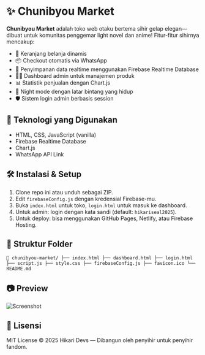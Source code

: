 # ✨ Chunibyou Market

**Chunibyou Market** adalah toko web otaku bertema sihir gelap elegan—dibuat untuk komunitas penggemar light novel dan anime! Fitur-fitur sihirnya mencakup:

- 🔮 Keranjang belanja dinamis
- 📦 Checkout otomatis via WhatsApp
- 💾 Penyimpanan data realtime menggunakan Firebase Realtime Database
- 🧙‍♀️ Dashboard admin untuk manajemen produk
- 📊 Statistik penjualan dengan Chart.js
- 🌌 Night mode dengan latar bintang yang hidup
- 🛡️ Sistem login admin berbasis session

## 🚀 Teknologi yang Digunakan

- HTML, CSS, JavaScript (vanilla)
- Firebase Realtime Database
- Chart.js
- WhatsApp API Link

## 🛠️ Instalasi & Setup

1. Clone repo ini atau unduh sebagai ZIP.
2. Edit `firebaseConfig.js` dengan kredensial Firebase-mu.
3. Buka `index.html` untuk toko, `login.html` untuk masuk ke dashboard.
4. Untuk admin: login dengan kata sandi (default: `hikariseal2025`).
5. Untuk deploy: bisa menggunakan GitHub Pages, Netlify, atau Firebase Hosting.

## 🧾 Struktur Folder

`
📁 chunibyou-market/
├── index.html
├── dashboard.html
├── login.html
├── script.js
├── style.css
├── firebaseConfig.js
├── favicon.ico
└── README.md
`
## 📷 Preview

![Screenshot](preview.png) <!-- Ganti atau hapus jika tidak punya gambar -->

## 📜 Lisensi

MIT License © 2025 Hikari Devs — Dibangun oleh penyihir untuk penyihir fandom.
